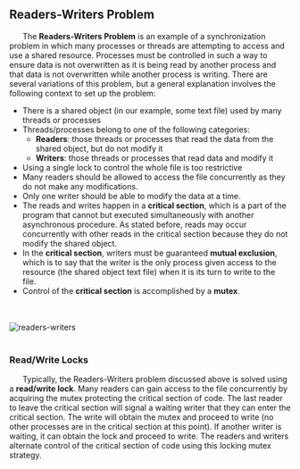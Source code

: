 ## Readers-Writers Problem
&nbsp;&nbsp;&nbsp;&nbsp;&nbsp;&nbsp;The __Readers-Writers Problem__ is an example of a synchronization problem in which many processes or threads are attempting to access and use a shared resource. Processes must be controlled in such a way to ensure data is not overwritten as it is being read by another process and that data is not overwritten while another process is writing. There are several variations of this problem, but a general explanation involves the following context to set up the problem:
<br>
+ There is a shared object (in our example, some text file) used by many threads or processes
+ Threads/processes belong to one of the following categories:
	+ __Readers__: those threads or processes that read the data from the shared object, but do not modify it
	+ __Writers__: those threads or processes that read data and modify it
+ Using a single lock to control the whole file is too restrictive 
+ Many readers should be allowed to access the file concurrently as they do not make any modifications.
+ Only one writer should be able to modify the data at a time.
+ The reads and writes happen in a __critical section__, which is a part of the program that cannot but executed simultaneously with another asynchronous procedure. As stated before, reads may occur concurrently with other reads in the critical section because they do not modify the shared object.
+ In the __critical section__, writers must be guaranteed __mutual exclusion__, which is to say that the writer is the only process given access to the resource (the shared object text file) when it is its turn to write to the file.
+ Control of the __critical section__ is accomplished by a __mutex__.

<br><br>
![readers-writers](https://cs2.msutexas.edu/~opsysuser/images/rw.PNG)
<br><br>

### Read/Write Locks
&nbsp;&nbsp;&nbsp;&nbsp;&nbsp;&nbsp;Typically, the Readers-Writers problem discussed above is solved using a __read/write lock__. Many readers can gain access to the file concurrently by acquiring the mutex protecting the critical section of code. The last reader to leave the critical section will signal a waiting writer that they can enter the critical section. The write will obtain the mutex and proceed to write (no other processes are in the critical section at this point). If another writer is waiting, it can obtain the lock and proceed to write. The readers and writers alternate control of the critical section of code using this locking mutex strategy.

